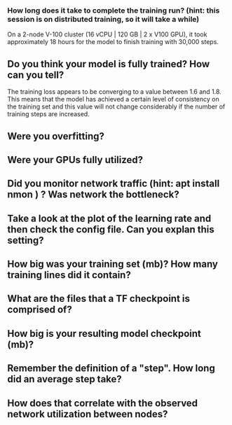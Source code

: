 ### How long does it take to complete the training run? (hint: this session is on distributed training, so it will take a while)
On a 2-node V-100 cluster (16 vCPU | 120 GB | 2 x V100 GPU), it took approximately 18 hours for the model to finish training with 30,000 steps.

## Do you think your model is fully trained? How can you tell?
The training loss appears to be converging to a value between 1.6 and 1.8. This means that the model has achieved a certain level of consistency on the training set and this value will not change considerably if the number of training steps are increased.  

## Were you overfitting?  


## Were your GPUs fully utilized?
## Did you monitor network traffic (hint: apt install nmon ) ? Was network the bottleneck?
## Take a look at the plot of the learning rate and then check the config file. Can you explan this setting?
## How big was your training set (mb)? How many training lines did it contain?
## What are the files that a TF checkpoint is comprised of?
## How big is your resulting model checkpoint (mb)?
## Remember the definition of a "step". How long did an average step take?
## How does that correlate with the observed network utilization between nodes?
